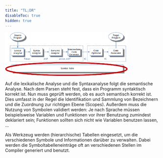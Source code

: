 ```yaml
---
title: "TL;DR"
disableToc: true
hidden: true
---
```



![](images/architektur_cb.png)

Auf die lexikalische Analyse und die Syntaxanalyse folgt die semantische Analyse. Nach dem
Parsen steht fest, dass ein Programm syntaktisch korrekt ist. Nun muss geprüft werden, ob
es auch semantisch korrekt ist. Dies umfasst in der Regel die Identifikation und Sammlung
von Bezeichnern und die Zuordnung zur richtigen Ebene (Scopes). Außerdem muss die Nutzung
von Symbolen validiert werden: Je nach Sprache müssen beispielsweise Variablen und Funktionen
vor ihrer Benutzung zumindest deklariert sein; Funktionen sollten sich nicht wie Variablen
benutzen lassen, ...

Als Werkzeug werden (hierarchische) Tabellen eingesetzt, um die verschiedenen Symbole und
Informationen darüber zu verwalten. Dabei werden die Symboltabelleneinträge oft an verschiedenen
Stellen im Compiler generiert und benutzt.
